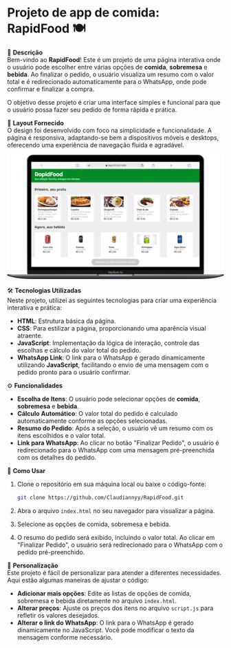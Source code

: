 # Projeto de app de comida: RapidFood 🍽️

📜 **Descrição**  
Bem-vindo ao **RapidFood**! Este é um projeto de uma página interativa onde o usuário pode escolher entre várias opções de **comida**, **sobremesa** e **bebida**. Ao finalizar o pedido, o usuário visualiza um resumo com o valor total e é redirecionado automaticamente para o WhatsApp, onde pode confirmar e finalizar a compra.

O objetivo desse projeto é criar uma interface simples e funcional para que o usuário possa fazer seu pedido de forma rápida e prática.

🎨 **Layout Fornecido**  
O design foi desenvolvido com foco na simplicidade e funcionalidade. A página é responsiva, adaptando-se bem a dispositivos móveis e desktops, oferecendo uma experiência de navegação fluida e agradável.

![Imagem do layout](./assets/layout.png)

🛠️ **Tecnologias Utilizadas**  
Neste projeto, utilizei as seguintes tecnologias para criar uma experiência interativa e prática:

- **HTML**: Estrutura básica da página.
- **CSS**: Para estilizar a página, proporcionando uma aparência visual atraente.
- **JavaScript**: Implementação da lógica de interação, controle das escolhas e cálculo do valor total do pedido.
- **WhatsApp Link**: O link para o WhatsApp é gerado dinamicamente utilizando **JavaScript**, facilitando o envio de uma mensagem com o pedido pronto para o usuário confirmar.

⚙️ **Funcionalidades**

- **Escolha de Itens**: O usuário pode selecionar opções de **comida**, **sobremesa** e **bebida**.
- **Cálculo Automático**: O valor total do pedido é calculado automaticamente conforme as opções selecionadas.
- **Resumo do Pedido**: Após a seleção, o usuário vê um resumo com os itens escolhidos e o valor total.
- **Link para WhatsApp**: Ao clicar no botão "Finalizar Pedido", o usuário é redirecionado para o WhatsApp com uma mensagem pré-preenchida com os detalhes do pedido.

📱 **Como Usar**

1. Clone o repositório em sua máquina local ou baixe o código-fonte:

   ```bash
   git clone https://github.com/Claudiannyy/RapidFood.git
   ```

2. Abra o arquivo `index.html` no seu navegador para visualizar a página.

3. Selecione as opções de comida, sobremesa e bebida.

4. O resumo do pedido será exibido, incluindo o valor total. Ao clicar em "Finalizar Pedido", o usuário será redirecionado para o WhatsApp com o pedido pré-preenchido.

🔧 **Personalização**  
Este projeto é fácil de personalizar para atender a diferentes necessidades. Aqui estão algumas maneiras de ajustar o código:

- **Adicionar mais opções**: Edite as listas de opções de comida, sobremesa e bebida diretamente no arquivo `index.html`.
- **Alterar preços**: Ajuste os preços dos itens no arquivo `script.js` para refletir os valores desejados.
- **Alterar o link do WhatsApp**: O link para o WhatsApp é gerado dinamicamente no JavaScript. Você pode modificar o texto da mensagem conforme necessário.
